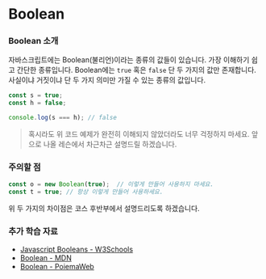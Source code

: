 # Boolean

### Boolean 소개

자바스크립트에는 Boolean(불리언)이라는 종류의 값들이 있습니다. 가장 이해하기 쉽고 간단한 종류입니다. Boolean에는 `true` 혹은 `false` 단 두 가지의 값만 존재합니다. 사실이냐 거짓이냐 단 두 가지 의미만 가질 수 있는 종류의 값입니다.

```javascript
const s = true;
const h = false;

console.log(s === h); // false
```

> 혹시라도 위 코드 예제가 완전히 이해되지 않았더라도 너무 걱정하지 마세요. 앞으로 나올 레슨에서 차근차근 설명드릴 하겠습니다.

### 주의할 점

```javascript
const o = new Boolean(true);  // 이렇게 만들어 사용하지 마세요.
const t = true; // 항상 이렇게 만들어 사용하세요.
```

위 두 가지의 차이점은 코스 후반부에서 설명드리도록 하겠습니다.

### 추가 학습 자료

* [Javascript Booleans - W3Schools](https://www.w3schools.com/js/js\_booleans.asp)
* [Boolean - MDN](https://developer.mozilla.org/ko/docs/Web/JavaScript/Reference/Global\_Objects/Boolean)
* [Boolean - PoiemaWeb](https://poiemaweb.com/js-data-type-variable#113-boolean)

